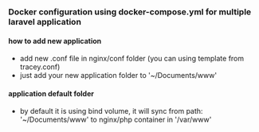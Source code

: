 ### Docker configuration using docker-compose.yml for multiple laravel application

#### how to add new application
- add new .conf file in nginx/conf folder (you can using template from tracey.conf)
- just add your new application folder to '~/Documents/www'

#### application default folder
- by default it is using bind volume, it will sync from path: '~/Documents/www' to nginx/php container in '/var/www'